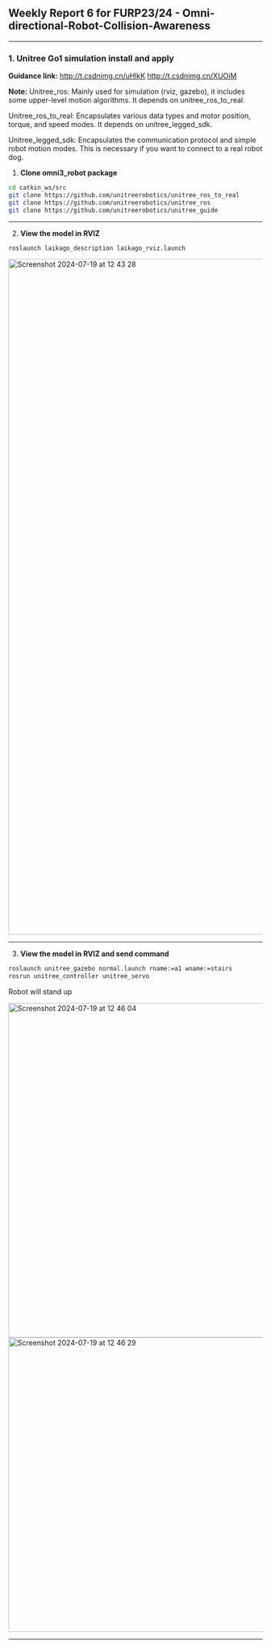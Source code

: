 ## Weekly Report 6 for FURP23/24 - Omni-directional-Robot-Collision-Awareness

---


### 1. Unitree Go1 simulation install and apply

**Guidance link:** http://t.csdnimg.cn/uHlkK
http://t.csdnimg.cn/XUOiM

**Note:** 
Unitree_ros: Mainly used for simulation (rviz, gazebo), it includes some upper-level motion algorithms. It depends on unitree_ros_to_real.

Unitree_ros_to_real: Encapsulates various data types and motor position, torque, and speed modes. It depends on unitree_legged_sdk.

Unitree_legged_sdk: Encapsulates the communication protocol and simple robot motion modes. This is necessary if you want to connect to a real robot dog.

1. **Clone omni3_robot package**
```bash
cd catkin_ws/src
git clone https://github.com/unitreerobotics/unitree_ros_to_real
git clone https://github.com/unitreerobotics/unitree_ros
git clone https://github.com/unitreerobotics/unitree_guide
 ```

---


2. **View the model in RVIZ**
```bash
roslaunch laikago_description laikago_rviz.launch
 ```
<img width="1338" alt="Screenshot 2024-07-19 at 12 43 28" src="https://github.com/user-attachments/assets/ed10ec56-660d-4ea8-934c-dd7840c27578">

---

3. **View the model in RVIZ and send command**
```bash
roslaunch unitree_gazebo normal.launch rname:=a1 wname:=stairs
rosrun unitree_controller unitree_servo
```

Robot will stand up

<img width="662" alt="Screenshot 2024-07-19 at 12 46 04" src="https://github.com/user-attachments/assets/ab7e3dde-6c2d-4b1d-b6cb-f490af21042e">
<img width="583" alt="Screenshot 2024-07-19 at 12 46 29" src="https://github.com/user-attachments/assets/de6a21a4-d04b-42fb-a8ff-39d61090f455">


---
